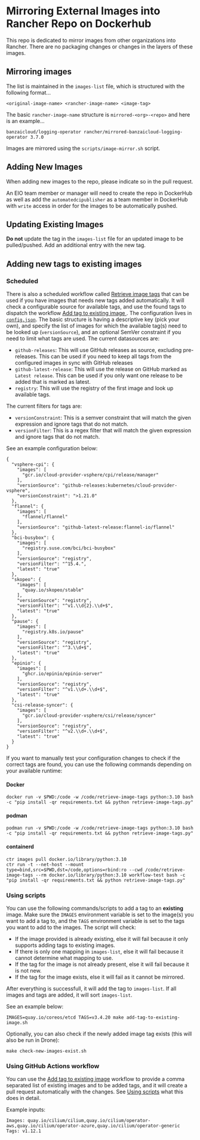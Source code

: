 # Mirroring External Images into Rancher Repo on Dockerhub

This repo is dedicated to mirror images from other organizations into Rancher.
There are no packaging changes or changes in the layers of these images.

## Mirroring images

The list is maintained in the `images-list` file, which is structured with the following format...

```
<original-image-name> <rancher-image-name> <image-tag>
```

The basic `rancher-image-name` structure is `mirrored-<org>-<repo>` and here is an example...
```
banzaicloud/logging-operator rancher/mirrored-banzaicloud-logging-operator 3.7.0
```

Images are mirrored using the `scripts/image-mirror.sh` script.

## Adding New Images

When adding new images to the repo, please indicate so in the pull request.

An EIO team member or manager will need to create the repo in DockerHub as well as add the `automatedcipublisher` as a team member in DockerHub with `write` access in order for the images to be automatically pushed.

## Updating Existing Images

**Do not** update the tag in the `images-list` file for an updated image to be pulled/pushed. Add an additional entry with the new tag.

## Adding new tags to existing images

### Scheduled

There is also a scheduled workflow called [Retrieve image tags](https://github.com/rancher/image-mirror/actions/workflows/retrieve-image-tags.yml) that can be used if you have images that needs new tags added automatically. It will check a configurable source for available tags, and use the found tags to dispatch the workflow [Add tag to existing image
](https://github.com/rancher/image-mirror/actions/workflows/add-tag-to-existing-image.yml). The configuration lives in [`config.json`](https://github.com/rancher/image-mirror/actions/workflows/retrieve-image-tags/config.json). The basic structure is having a descriptive key (pick your own), and specify the list of images for which the available tag(s) need to be looked up (`versionSource`), and an optional SemVer constraint if you need to limit what tags are used. The current datasources are:

- `github-releases`: This will use GitHub releases as source, excluding pre-releases. This can be used if you need to keep all tags from the configured images in sync with GitHub releases
- `github-latest-release`: This will use the release on GitHub marked as `Latest release`. This can be used if you only want one release to be added that is marked as latest.
- `registry`: This will use the registry of the first image and look up available tags.

The current filters for tags are:

- `versionConstraint`: This is a semver constraint that will match the given expression and ignore tags that do not match.
- `versionFilter`: This is a regex filter that will match the given expression and ignore tags that do not match.

See an example configuration below:

```
{
  "vsphere-cpi": {
    "images": [
      "gcr.io/cloud-provider-vsphere/cpi/release/manager"
    ],
    "versionSource": "github-releases:kubernetes/cloud-provider-vsphere",
    "versionConstraint": ">1.21.0"
  },
  "flannel": {
    "images": [
      "flannel/flannel"
    ],
    "versionSource": "github-latest-release:flannel-io/flannel"
  },
  "bci-busybox": {
    "images": [
      "registry.suse.com/bci/bci-busybox"
    ],
    "versionSource": "registry",
    "versionFilter": "^15.4.",
    "latest": "true"
  },
  "skopeo": {
    "images": [
      "quay.io/skopeo/stable"
    ],
    "versionSource": "registry",
    "versionFilter": "^v1.\\d{2}.\\d+$",
    "latest": "true"
  },
  "pause": {
    "images": [
      "registry.k8s.io/pause"
    ],
    "versionSource": "registry",
    "versionFilter": "^3.\\d+$",
    "latest": "true"
  },
  "epinio": {
    "images": [
      "ghcr.io/epinio/epinio-server"
    ],
    "versionSource": "registry",
    "versionFilter": "^v1.\\d+.\\d+$",
    "latest": "true"
  },
  "csi-release-syncer": {
    "images": [
      "gcr.io/cloud-provider-vsphere/csi/release/syncer"
    ],
    "versionSource": "registry",
    "versionFilter": "^v2.\\d+.\\d+$",
    "latest": "true"
  }
}
```

If you want to manually test your configuration changes to check if the correct tags are found, you can use the following commands depending on your available runtime:

#### Docker 

```
docker run -v $PWD:/code -w /code/retrieve-image-tags python:3.10 bash -c "pip install -qr requirements.txt && python retrieve-image-tags.py"
```

#### podman

```
podman run -v $PWD:/code -w /code/retrieve-image-tags python:3.10 bash -c "pip install -qr requirements.txt && python retrieve-image-tags.py"
```

#### containerd

```
ctr images pull docker.io/library/python:3.10
ctr run -t --net-host --mount type=bind,src=$PWD,dst=/code,options=rbind:ro --cwd /code/retrieve-image-tags --rm docker.io/library/python:3.10 workflow-test bash -c "pip install -qr requirements.txt && python retrieve-image-tags.py"
```

### Using scripts

You can use the following commands/scripts to add a tag to an **existing** image. Make sure the `IMAGES` environment variable is set to the image(s) you want to add a tag to, and the `TAGS` environment variable is set to the tags you want to add to the images. The script will check:

- If the image provided is already existing, else it will fail because it only supports adding tags to existing images.
- If there is only one mapping in `images-list`, else it will fail because it cannot determine what mapping to use.
- If the tag for the image is not already present, else it will fail because it is not new.
- If the tag for the image exists, else it will fail as it cannot be mirrored.

After everything is successfull, it will add the tag to `images-list`. If all images and tags are added, it will sort `images-list`.

See an example below:

```
IMAGES=quay.io/coreos/etcd TAGS=v3.4.20 make add-tag-to-existing-image.sh
```

Optionally, you can also check if the newly added image tag exists (this will also be run in Drone):

```
make check-new-images-exist.sh
```

### Using GitHub Actions workflow

You can use the [Add tag to existing image](https://github.com/rancher/image-mirror/actions/workflows/add-tag-to-existing-image.yml) workflow to provide a comma separated list of existing images and to be added tags, and it will create a pull request automatically with the changes. See [Using scripts](#using-scripts) what this does in detail.

Example inputs:

```
Images: quay.io/cilium/cilium,quay.io/cilium/operator-aws,quay.io/cilium/operator-azure,quay.io/cilium/operator-generic 
Tags: v1.12.1
```
